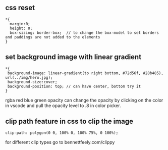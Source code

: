 ## css reset

```
*{
  margin:0;
  height: 0;
  box-sizing: border-box;  // to change the box-model to set borders and paddings are not added to the elements
}
```

## set background image with linear gradient

```
*{
 background-image: linear-gradient(to right bottom, #72d56f, #28b485), url(../img/hero.jpg);  
 background-size:cover;
 background-position: top; // can have center, bottom try it
}
```

rgba red blue green opacity
can change the opacity by clicking on the color in vscode and pull the opacity level to .8 in color picker.


## clip path feature in css to clip the image

```
clip-path: polygon(0 0, 100% 0, 100% 75%, 0 100%);
```

for different clip types go to
bennettfeely.com/clippy